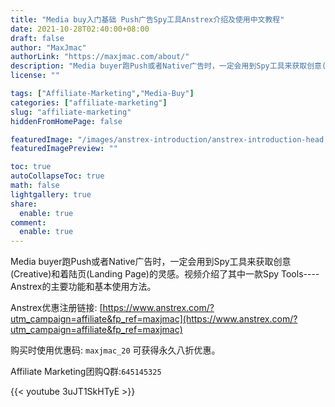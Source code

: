 ```yaml
---
title: "Media buy入门基础 Push广告Spy工具Anstrex介绍及使用中文教程"
date: 2021-10-28T02:40:00+08:00
draft: false
author: "MaxJmac"
authorLink: "https://maxjmac.com/about/"
description: "Media buyer跑Push或者Native广告时，一定会用到Spy工具来获取创意(Creative)和着陆页(Landing Page)的灵感。视频介绍了其中一款Spy Tools----Anstrex的主要功能和基本使用方法。"
license: ""

tags: ["Affiliate-Marketing","Media-Buy"]
categories: ["affiliate-marketing"]
slug: "affiliate-marketing"
hiddenFromHomePage: false

featuredImage: "/images/anstrex-introduction/anstrex-introduction-head.png"
featuredImagePreview: ""

toc: true
autoCollapseToc: true
math: false
lightgallery: true
share:
  enable: true
comment: 
  enable: true
---
```


Media buyer跑Push或者Native广告时，一定会用到Spy工具来获取创意(Creative)和着陆页(Landing Page)的灵感。视频介绍了其中一款Spy Tools----Anstrex的主要功能和基本使用方法。


Anstrex优惠注册链接: [https://www.anstrex.com/?utm_campaign=affiliate&fp_ref=maxjmac](https://www.anstrex.com/?utm_campaign=affiliate&fp_ref=maxjmac)

购买时使用优惠码: `maxjmac_20`
可获得永久八折优惠。

Affiliate Marketing团购Q群:`645145325`

{{< youtube 3uJT1SkHTyE >}}